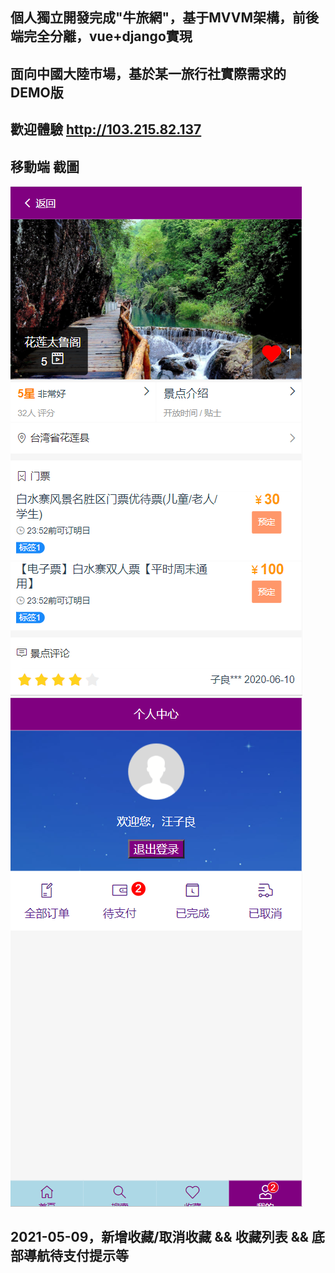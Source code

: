 ## 個人獨立開發完成"牛旅網"，基于MVVM架構，前後端完全分離，vue+django實現
## 面向中國大陸市場，基於某一旅行社實際需求的DEMO版
## 歡迎體驗 http://103.215.82.137
## 移動端 截圖
![img1](https://github.com/wjl77/mtrip/blob/main/mtrip1.png)
![img2](https://github.com/wjl77/mtrip/blob/main/mtrip2.png)
## 2021-05-09，新增收藏/取消收藏 && 收藏列表 && 底部導航待支付提示等

